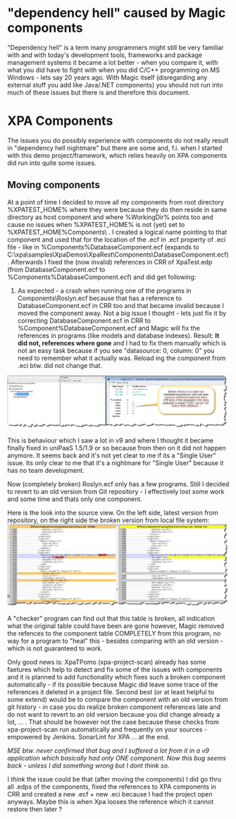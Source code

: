 # "dependency hell" caused by Magic components

"Dependency hell" is a term many programmers might still be very familiar with and with today's development tools, frameworks and package management systems it became a lot better - when you compare it, with what you did have to fight with when you did C/C++ programming on MS Windows - lets say 20 years ago. With Magic itself (disregarding any external stuff you add like Java/.NET components) you should not run into much of these issues but there is and therefore this document.  

# XPA Components

The issues you do possibly experience with components do not really result in "dependency hell nightmare" but there are some and, f.i. when I started with this demo project/framework, which relies heavily on XPA components did run into quite some issues.

## Moving components

At a point of time I decided to move all my components from root directory %XPATEST_HOME% where they were because they do then reside in same directory as host component and where %WorkingDir% points too and cause no issues when %XPATEST_HOME% is not (yet) set to %XPATEST_HOME%Components\ . I created a logical name pointing to that component and used that for the location of the .ecf in .ecf property of .eci file - like in %Components%DatabaseComponent.ecf (expands to C:\xpa\samples\XpaDemos\XpaRest\Components\DatabaseComponent.ecf). Afterwards I fixed the (now invalid) references in CRR of XpaTest.edp (from DatabaseComponent.ecf to %Components%DatabaseComponent.ecf) and did get following:
1. As expected - a crash when running one of the programs in Components\Roslyn.ecf because that has a reference to DatabaseComponent.ecf in CRR too and that became invalid because I moved the component away. Not a big issue I thought - lets just fix it by correcting DatabaseComponent.ecf in CRR to %Component%DatabaseComponent.ecf and Magic will fix the references in programs (like models and database indexes). Result: **It did not, references where gone** and I had to fix them manually which is not an easy task because if you see "datasource: 0, column: 0" you need to remember what it actually was.  Reload ing the component from .eci btw. did not change that.

![Program with broken reference to table from component](broken_comp_table.png)

This is behaviour which I saw a lot in v9 and where I thought it became finally fixed in uniPaaS 1.5/1.9 or so because from then on it did not happen anymore. It seems back and it's not yet clear to me if its a "Single User" issue. Its only clear to me that it's a nightmare for "Single User" because it has no team development.

Now (completely broken) Roslyn.ecf only has a few programs. Still I decided to revert to an old version from Git repository - I effectively lost some work and some time and thats only one component.  

Here is the look into the source view. On the left side, latest version from repository, on the right side the broken version from local file system:  
![](broken_comp_table_srcxmldiff.png)  

A "checker" program can find out that this table is broken, all indication what the original table could have been are gone however, Magic removed the refences to the component table COMPLETELY from this program, no way for a program to "heal" this - besides comparing with an old version - which is not guaranteed to work.
 
Only good news is: XpaTPomo (xpa-project-scan) already has some faetures which help to detect and fix some of the issues with components and it is planned to add functionality which fixes such a broken component automatically - if its possible because Magic did leave some trace of the references it deleted in a project file. Second best (or at least helpful to some extend) would be to compare the component with an old version from git history - in case you do realize broken component references late and do not want to revert to an old version because you did change already a lot, ...  . That should be however not the case because these checks from xpa-project-scan run automatically and frequently on your sources - empowered by Jenkins. SonarLint for XPA ... at the end.

_MSE btw. never confirmed that bug and I suffered a lot from it in a v9 application which basically had only ONE component. Now this bug seems back - unless I did something wrong but I dont think so._

I _think_ the issue could be that (after moving the components) I did go thru all .edps of the components, fixed the references to XPA components in CRR and created a new .ecf + new .eci because I had the project open anyways. Maybe this is when Xpa looses the reference which it cannot restore then later ?


